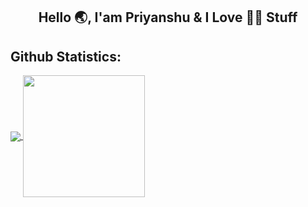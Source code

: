 
<h2 align="center">Hello 🌏, I'am Priyanshu & I Love 👩‍💻 Stuff</h2>

## Github Statistics:

<a href="https://github.com/Priyanshu-Dholu">
  <img align="center" src="https://github-readme-stats.vercel.app/api?username=Priyanshu-Dholu&show_icons=true&hide_border=true&title_color=94b4a4&amp&icon_color=FFFFFF&amp&text_color=FFFFFF&amp&bg_color=000000&count_private=true&include_all_commits=true"/>
</a>
<a href="https://github.com/Priyanshu-Dholu">
  <img align="center" height="195px" src="https://github-readme-stats.vercel.app/api/top-langs/?username=Priyanshu-Dholu&text_color=FFFFFF&bg_color=000000&title_color=94b4a4&langs_count=15&layout=compact" />
</a>
